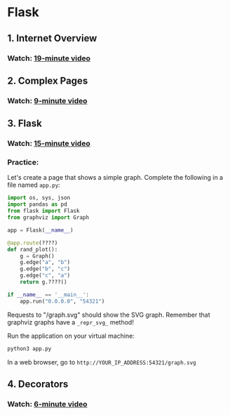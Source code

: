 # Flask

## 1. Internet Overview

### Watch: [19-minute video](https://youtu.be/vIaNwi2w894)

## 2. Complex Pages

### Watch: [9-minute video](https://youtu.be/ClrrFAxB_hk)

## 3. Flask

### Watch: [15-minute video](https://youtu.be/s5r72kMY4Bc)

### Practice:

Let's create a page that shows a simple graph.  Complete the following in a file named `app.py`:

```python
import os, sys, json
import pandas as pd
from flask import Flask
from graphviz import Graph

app = Flask(__name__)

@app.route(????)
def rand_plot():
    g = Graph()
    g.edge("a", "b")
    g.edge("b", "c")
    g.edge("c", "a")
    return g.????()

if __name__ == '__main__':
    app.run("0.0.0.0", "54321")
```

Requests to "/graph.svg" should show the SVG graph.  Remember that
graphviz graphs have a `_repr_svg_` method!

Run the application on your virtual machine:

```python
python3 app.py
```

In a web browser, go to `http://YOUR_IP_ADDRESS:54321/graph.svg`

## 4. Decorators

### Watch: [6-minute video](https://youtu.be/lqm2aN37KZg)
